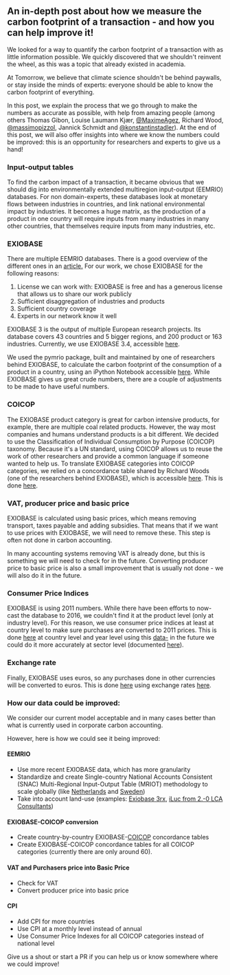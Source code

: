 ## An in-depth post about how we measure the carbon footprint of a transaction - and how you can help improve it!

We looked for a way to quantify the carbon footprint of a transaction with as little information possible. We quickly discovered that we shouldn&#39;t reinvent the wheel, as this was a topic that already existed in academia.

At Tomorrow, we believe that climate science shouldn&#39;t be behind paywalls, or stay inside the minds of experts: everyone should be able to know the carbon footprint of everything.

In this post, we explain the process that we go through to make the numbers as accurate as possible, with help from amazing people (among others Thomas Gibon, Louise Laumann Kjær, [@MaximeAgez](https://github.com/MaximeAgez), Richard Wood, [@massimopizzol](https://github.com/massimopizzol), Jannick Schmidt and [@konstantinstadler](https://github.com/konstantinstadler)). At the end of this post, we will also offer insights into where we know the numbers could be improved: this is an opportunity for researchers and experts to give us a hand!

### Input-output tables

To find the carbon impact of a transaction, it became obvious that we should dig into environmentally extended multiregion input-output (EEMRIO) databases. For non domain-experts, these databases look at monetary flows between industries in countries, and link national environmental impact by industries. It becomes a huge matrix, as the production of a product in one country will require inputs from many industries in many other countries, that themselves require inputs from many industries, etc.

### EXIOBASE

There are multiple EEMRIO databases. There is a good overview of the different ones in an [article.](http://folk.ntnu.no/daniemor/pdf/DawkinsMoranEtAl_SwedishFootprint_JCP_2018.pdf) For our work, we chose EXIOBASE for the following reasons:

1. License we can work with: EXIOBASE is free and has a generous license that allows us to share our work publicly
2. Sufficient disaggregation of industries and products
3. Sufficient country coverage
4. Experts in our network know it well

EXIOBASE 3 is the output of multiple European research projects. Its database covers 43 countries and 5 bigger regions, and 200 product or 163 industries. Currently, we use EXIOBASE 3.4, accessible [here](https://www.exiobase.eu/index.php/data-download/exiobase3mon/118-exiobase3-4-iot-2011-pxp).

We used the pymrio package, built and maintained by one of researchers behind EXIOBASE, to calculate the carbon footprint of the consumption of a product in a country, using an iPython Notebook accessible [here](https://github.com/tmrowco/bloom-contrib/blob/master/co2eq/purchase/exiobase/io/carbon_footprint_scopes.ipynb). While EXIOBASE gives us great crude numbers, there are a couple of adjustments to be made to have useful numbers.

### COICOP

The EXIOBASE product category is great for carbon intensive products, for example, there are multiple coal related products. However, the way most companies and humans understand products is a bit different. We decided to use the Classification of Individual Consumption by Purpose (COICOP) taxonomy. Because it&#39;s a UN standard, using COICOP allows us to reuse the work of other researchers and provide a common language if someone wanted to help us. To translate EXIOBASE categories into COICOP categories, we relied on a concordance table shared by Richard Woods (one of the researchers behind EXIOBASE), which is accessible [here](https://github.com/tmrowco/bloom-contrib/blob/master/co2eq/purchase/exiobase/COICOP_EU_ini.csv). This is done [here](https://github.com/tmrowco/bloom-contrib/blob/master/co2eq/purchase/exiobase/prepare.py).

### VAT, producer price and basic price

EXIOBASE is calculated using basic prices, which means removing transport, taxes payable and adding subsidies. That means that if we want to use prices with EXIOBASE, we will need to remove these. This step is often not done in carbon accounting.

In many accounting systems removing VAT is already done, but this is something we will need to check for in the future. Converting producer price to basic price is also a small improvement that is usually not done - we will also do it in the future.

### Consumer Price Indices

EXIOBASE is using 2011 numbers. While there have been efforts to now-cast the database to 2016, we couldn&#39;t find it at the product level (only at industry level). For this reason, we use consumer price indices at least at country level to make sure purchases are converted to 2011 prices. This is done [here](https://github.com/tmrowco/bloom-contrib/blob/master/co2eq/purchase/index.js) at country level and year level using this [data-](https://github.com/tmrowco/bloom-contrib/blob/master/co2eq/purchase/consumerpriceindices.yml) in the future we could do it more accurately at sector level (documented [here](https://github.com/tmrowco/bloom-contrib/issues/392)).

### Exchange rate

Finally, EXIOBASE uses euros, so any purchases done in other currencies will be converted to euros. This is done [here](https://github.com/tmrowco/bloom-contrib/blob/master/co2eq/purchase/index.js) using exchange rates [here](https://github.com/tmrowco/bloom-contrib/blob/master/co2eq/purchase/exchange_rates_2011.json).

### How our data could be improved:

We consider our current model acceptable and in many cases better than what is currently used in corporate carbon accounting.

However, here is how we could see it being improved:

#### EEMRIO

- Use more recent EXIOBASE data, which has more granularity
- Standardize and create Single-country National Accounts Consistent (SNAC) Multi-Regional Input-Output Table (MRIOT) methodology to scale globally (like [Netherlands](https://www.cbs.nl/en-gb/custom/2017/36/footprint-calculations-using-snac-exiobase) and [Sweden](https://www.prince-project.se/how-it-works/))
- Take into account land-use (examples: [Exiobase 3rx](https://figshare.com/articles/EXIOBASE_3rx/8312015), [iLuc from 2.-0 LCA Consultants](https://lca-net.com/clubs/iluc/))

#### EXIOBASE-COICOP conversion

- Create country-by-country EXIOBASE-[COICOP](https://unstats.un.org/unsd/classifications/unsdclassifications/COICOP_2018_-_pre-edited_white_cover_version_-_2018-12-26.pdf) concordance tables
- Create EXIOBASE-COICOP concordance tables for all COICOP categories (currently there are only around 60).

#### VAT and Purchasers price into Basic Price

- Check for VAT
- Convert producer price into basic price

#### CPI

- Add CPI for more countries
- Use CPI at a monthly level instead of annual
- Use Consumer Price Indexes for all COICOP categories instead of national level

Give us a shout or start a PR if you can help us or know somewhere where we could improve!

